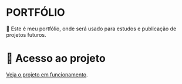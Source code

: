 # PORTFÓLIO

📍 Este é meu portfólio, onde será usado para estudos e publicação de projetos futuros.

# 📂 Acesso ao projeto

[Veja o projeto em funcionamento](https://bruuhh1.github.io/Meu-portfolio/).

